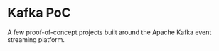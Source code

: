 # Kafka PoC

A few proof-of-concept projects built around the Apache Kafka event streaming platform.
